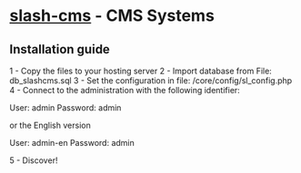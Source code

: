 [slash-cms](http://slash-cms.com/) - CMS Systems
================================================

Installation guide
------------------

1 - Copy the files to your hosting server
2 - Import database from File: db_slashcms.sql
3 - Set the configuration in file: /core/config/sl_config.php
4 - Connect to the administration with the following identifier:
  
User: admin
Password: admin

or the English version

User: admin-en
Password: admin

5 - Discover!

